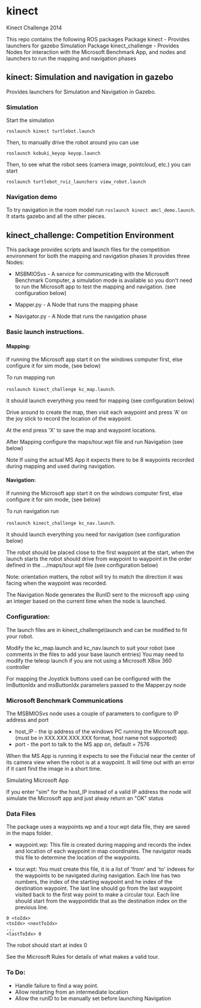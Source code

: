 # kinect


Kinect Challenge 2014 

This repo contains the following ROS packages
Package kinect               - Provides launchers for gazebo Simulation
Package kinect_challenge     - Provides Nodes for interaction with the Microsoft Benchmark App, and nodes and launchers to run the mapping and navigation phases


## kinect:  Simulation and navigation in gazebo

Provides launchers for Simulation and Navigation in Gazebo.

### Simulation


Start the simulation

    roslaunch kinect turtlebot.launch

Then, to manually drive the robot around you can use

    roslaunch kobuki_keyop keyop.launch

Then, to see what the robot sees (camera image, pointcloud, etc.) you can start

    roslaunch turtlebot_rviz_launchers view_robot.launch
    
### Navigation demo


To try navigation in the room model run `roslaunch kinect amcl_demo.launch`. It starts gazebo and all the other pieces.


## kinect_challenge:  Competition Environment


This package provides scripts and launch files for the competition environment for both the mapping and navigation phases
It provides three Nodes:
 - MSBMIOSvs    - A service for communicating with the Microsoft Benchmark Computer, a simulation mode is available so you 
              don't need to run the Microsoft app to test the mapping and navigation. (see configuration below)

 - Mapper.py    - A Node that runs the mapping phase
 - Navigator.py - A Node that runs the navigation phase

### Basic launch instructions.


#### Mapping:

If running the Microsoft app start it on the windows computer first, else configure it for sim mode, (see below)

To run mapping run

 `roslaunch kinect_challenge kc_map.launch`. 

It should launch everything you need for mapping (see configuration below)

Drive around to create the map, then visit each waypoint and press 'A' on the joy stick to record the location of the waypoint.

At the end press 'X' to save the map and waypoint locations.

After Mapping configure the maps/tour.wpt file and run Navigation (see below)

Note If using the actual MS App it expects there to be 8 waypoints recorded during mapping and used during navigation.

#### Navigation:


If running the Microsoft app start it on the windows computer first, else configure it for sim mode, (see below)

To run navigation run

 `roslaunch kinect_challenge kc_nav.launch`.

It should launch everything you need for navigation (see configuration below)

The robot should be placed close to the first waypoint at the start, when the launch starts the robot should drive from waypoint to waypoint in the order 
defined in the .../maps/tour.wpt file (see configuration below)

Note: orientation matters, the robot will try to match the direction it was facing when the waypoint was recorded.

The Navigation Node generates the RunID sent to the microsoft app using an integer based on the current time when the node is launched.

### Configuration:

The launch files are in kinect_challenge\launch and can be modified to fit your robot.

Modify the kc_map.launch and kc_nav.launch to suit your robot (see comments in the files to add your base launch entries)
You may need to modify the teleop launch if you are not using a Microsoft XBox 360 controller

For mapping the Joystick buttons used can be configured with the lmButtonIdx and msButtonIdx parameters passed to the Mapper.py node

### Microsoft Benchmark Communications

The MSBMIOSvs node uses a couple of parameters to configure to IP address and port
 - host_IP   - the ip address of the windows PC running the Microsoft app. (must be in XXX.XXX.XXX.XXX format, host name not supported)
 - port      - the port to talk to the MS app on, default = 7576

When the MS App is running it expects to see the Fiducial near the center of its camera view when the robot is at a waypoint.
It will time out with an error if it cant find the image in a short time.

Simulating Microsoft App

If you enter "sim" for the host_IP instead of a valid IP address the node will simulate the Microsoft app and just alway return an "OK" status

### Data Files
 
The package uses a waypoints.wp and a tour.wpt data file, they are saved in the maps folder.

 - waypoint.wp:
This file is created during mapping and records the index and location of each waypoint in map coordinates.
The navigator reads this file to determine the location of the waypoints.

 - tour.wpt:
You must create this file, it is a list of 'from' and 'to' indexes for the waypoints to be navigated during navigation.
Each line has two numbers, the index of the starting waypoint and he index of the destination waypoint.
The last line should go from the last waypoint visited back to the first way point to make a circular tour.
Each line should start from the waypointIdx that as the destination index on the previous line.

```
0 <toIdx>
<toIdx> <nextToIdx>
...
<lastToIdx> 0
```

The robot should start at index 0

See the Microsoft Rules for details of what makes a valid tour.

### To Do:


 - Handle failure to find a way point.
 - Allow restarting from an intermediate location
 - Allow the runID to be manually set before launching Navigation

